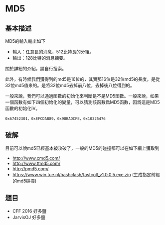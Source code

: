 # MD5

## 基本描述

MD5的輸入輸出如下

- 輸入：任意長的消息，512比特長的分組。
- 輸出：128比特的消息摘要。

關於詳細的介紹，請自行搜索。

此外，有時候我們獲得到的md5是16位的，其實那16位是32位md5的長度，是從32位md5值來的。是將32位md5去掉前八位，去掉後八位得到的。

一般來說，我們可以通過函數的初始化來判斷是不是MD5函數。一般來說，如果一個函數有如下四個初始化的變量，可以猜測該函數爲MD5函數，因爲這是MD5函數的初始化IV。

```
0x67452301，0xEFCDAB89，0x98BADCFE，0x10325476
```

## 破解

目前可以說md5已經基本被攻破了，一般的MD5的碰撞都可以在如下網上獲取到

- http://www.cmd5.com/
- http://www.ttmd5.com/
- http://pmd5.com/
- https://www.win.tue.nl/hashclash/fastcoll_v1.0.0.5.exe.zip (生成指定前綴的md5碰撞)

## 題目

- CFF 2016 好多鹽
- JarvisOJ 好多鹽
